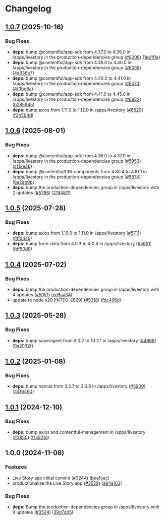 # Changelog

## [1.0.7](https://github.com/contentful/marketplace-partner-apps/compare/ls-contentful-app-v1.0.6...ls-contentful-app-v1.0.7) (2025-10-16)


### Bug Fixes

* **deps:** bump @contentful/app-sdk from 4.37.0 to 4.39.0 in /apps/livestory in the production-dependencies group ([#6006](https://github.com/contentful/marketplace-partner-apps/issues/6006)) ([1eb1f1e](https://github.com/contentful/marketplace-partner-apps/commit/1eb1f1efef6fee70b07b58d0c13f7c2f978f57a9))
* **deps:** bump @contentful/app-sdk from 4.39.0 to 4.40.0 in /apps/livestory in the production-dependencies group ([#6059](https://github.com/contentful/marketplace-partner-apps/issues/6059)) ([4e336e7](https://github.com/contentful/marketplace-partner-apps/commit/4e336e7796d7d80aaeb3a2d998a5eae134472729))
* **deps:** bump @contentful/app-sdk from 4.40.0 to 4.41.0 in /apps/livestory in the production-dependencies group ([#6073](https://github.com/contentful/marketplace-partner-apps/issues/6073)) ([4f3be6a](https://github.com/contentful/marketplace-partner-apps/commit/4f3be6ab01c59a43a4e5a62674dca621ded1df50))
* **deps:** bump @contentful/app-sdk from 4.41.0 to 4.45.0 in /apps/livestory in the production-dependencies group ([#6822](https://github.com/contentful/marketplace-partner-apps/issues/6822)) ([b285945](https://github.com/contentful/marketplace-partner-apps/commit/b28594584bf2a28aada7258e568bbcf99122a211))
* **deps:** bump axios from 1.11.0 to 1.12.0 in /apps/livestory ([#6520](https://github.com/contentful/marketplace-partner-apps/issues/6520)) ([f24564d](https://github.com/contentful/marketplace-partner-apps/commit/f24564d0d86b4ca32f10f54912d9b7acb64a40ca))

## [1.0.6](https://github.com/contentful/marketplace-partner-apps/compare/ls-contentful-app-v1.0.5...ls-contentful-app-v1.0.6) (2025-08-01)


### Bug Fixes

* **deps:** bump @contentful/app-sdk from 4.36.0 to 4.37.0 in /apps/livestory in the production-dependencies group ([#5953](https://github.com/contentful/marketplace-partner-apps/issues/5953)) ([c112e36](https://github.com/contentful/marketplace-partner-apps/commit/c112e36aae72768bca003cb655b9979608177766))
* **deps:** bump @contentful/f36-components from 4.80.4 to 4.81.1 in /apps/livestory in the production-dependencies group ([#5874](https://github.com/contentful/marketplace-partner-apps/issues/5874)) ([6e2ab0b](https://github.com/contentful/marketplace-partner-apps/commit/6e2ab0ba32b9543d61c9b5abe2e5fe6423ea3f5b))
* **deps:** bump the production-dependencies group in /apps/livestory with 2 updates ([#5788](https://github.com/contentful/marketplace-partner-apps/issues/5788)) ([219481f](https://github.com/contentful/marketplace-partner-apps/commit/219481f8dd3ae3778aae4ab880564d03a32ba677))

## [1.0.5](https://github.com/contentful/marketplace-partner-apps/compare/ls-contentful-app-v1.0.4...ls-contentful-app-v1.0.5) (2025-07-28)


### Bug Fixes

* **deps:** bump axios from 1.10.0 to 1.11.0 in /apps/livestory ([#5711](https://github.com/contentful/marketplace-partner-apps/issues/5711)) ([f4fd4c6](https://github.com/contentful/marketplace-partner-apps/commit/f4fd4c68eed870fec5461e08dbb9420667777474))
* **deps:** bump form-data from 4.0.3 to 4.0.4 in /apps/livestory ([#5651](https://github.com/contentful/marketplace-partner-apps/issues/5651)) ([fdf50d9](https://github.com/contentful/marketplace-partner-apps/commit/fdf50d96bcf608d526afa084b103a0a9371ceb69))

## [1.0.4](https://github.com/contentful/marketplace-partner-apps/compare/ls-contentful-app-v1.0.3...ls-contentful-app-v1.0.4) (2025-07-02)


### Bug Fixes

* **deps:** bump the production-dependencies group in /apps/livestory with 4 updates ([#5051](https://github.com/contentful/marketplace-partner-apps/issues/5051)) ([ed8aa34](https://github.com/contentful/marketplace-partner-apps/commit/ed8aa34bb21f3ed1c2ca2cc3736ee2ebf63e4386))
* update to node v20 [INTEG-2829] ([#5318](https://github.com/contentful/marketplace-partner-apps/issues/5318)) ([fdc406d](https://github.com/contentful/marketplace-partner-apps/commit/fdc406d9328bc6279abb658dcf5a1bf28795a449))

## [1.0.3](https://github.com/contentful/marketplace-partner-apps/compare/ls-contentful-app-v1.0.2...ls-contentful-app-v1.0.3) (2025-05-28)


### Bug Fixes

* **deps:** bump superagent from 9.0.2 to 10.2.1 in /apps/livestory ([#4968](https://github.com/contentful/marketplace-partner-apps/issues/4968)) ([9a2032f](https://github.com/contentful/marketplace-partner-apps/commit/9a2032f4b1ec2f5f8a924d690aceeec93ea4595a))

## [1.0.2](https://github.com/contentful/marketplace-partner-apps/compare/ls-contentful-app-v1.0.1...ls-contentful-app-v1.0.2) (2025-01-08)


### Bug Fixes

* **deps:** bump nanoid from 3.3.7 to 3.3.8 in /apps/livestory ([#3900](https://github.com/contentful/marketplace-partner-apps/issues/3900)) ([44f6460](https://github.com/contentful/marketplace-partner-apps/commit/44f6460ba54fadca271036f7b1cb0efd81216035))

## [1.0.1](https://github.com/contentful/marketplace-partner-apps/compare/ls-contentful-app-v1.0.0...ls-contentful-app-v1.0.1) (2024-12-10)


### Bug Fixes

* **deps:** bump axios and contentful-management in /apps/livestory ([#3850](https://github.com/contentful/marketplace-partner-apps/issues/3850)) ([f1a501d](https://github.com/contentful/marketplace-partner-apps/commit/f1a501dfb1c86f5e74cecf69dd73d5abebb3fbf8))

## 1.0.0 (2024-11-08)


### Features

* Live Story app initial commit ([#3244](https://github.com/contentful/marketplace-partner-apps/issues/3244)) ([bea1bac](https://github.com/contentful/marketplace-partner-apps/commit/bea1bacb12a9cee8d893c4b75a8584fa7ed9a5af))
* productionalize the Live Story app ([#3529](https://github.com/contentful/marketplace-partner-apps/issues/3529)) ([a94a103](https://github.com/contentful/marketplace-partner-apps/commit/a94a103b065bbf4d7cd3100c7a5cd6ea5d8439f3))


### Bug Fixes

* **deps:** Bump the production-dependencies group in /apps/livestory with 9 updates ([#3534](https://github.com/contentful/marketplace-partner-apps/issues/3534)) ([39d7d05](https://github.com/contentful/marketplace-partner-apps/commit/39d7d050248c784a7b7afdac48d08b5e0eb26ea6))
